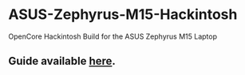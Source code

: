 # ASUS-Zephyrus-M15-Hackintosh
OpenCore Hackintosh Build for the ASUS Zephyrus M15 Laptop

## Guide available [here](https://www.tmstweaks.com/post/2020/asus-zephyrus-m15-hackintosh/).
